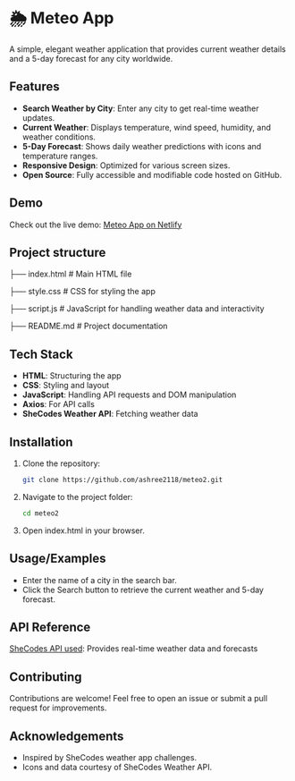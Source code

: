 
# 🌦️ Meteo App

A simple, elegant weather application that provides current weather details and a 5-day forecast for any city worldwide.


## Features

- **Search Weather by City**: Enter any city to get real-time weather updates.  
- **Current Weather**: Displays temperature, wind speed, humidity, and weather conditions.  
- **5-Day Forecast**: Shows daily weather predictions with icons and temperature ranges.  
- **Responsive Design**: Optimized for various screen sizes.  
- **Open Source**: Fully accessible and modifiable code hosted on GitHub. 


## Demo

Check out the live demo: [Meteo App on Netlify](https://meteo2-shecodesproject.netlify.app/)  


## Project structure

├── index.html # Main HTML file

├── style.css # CSS for styling the app

├── script.js # JavaScript for handling weather data and interactivity

├── README.md # Project documentation
## Tech Stack

- **HTML**: Structuring the app  
- **CSS**: Styling and layout  
- **JavaScript**: Handling API requests and DOM manipulation  
- **Axios**: For API calls  
- **SheCodes Weather API**: Fetching weather data


## Installation

1. Clone the repository:  
   ```bash
   git clone https://github.com/ashree2118/meteo2.git

2. Navigate to the project folder:  
   ```bash
   cd meteo2

3. Open index.html in your browser.  


    
## Usage/Examples

- Enter the name of a city in the search bar.
- Click the Search button to retrieve the current weather and 5-day forecast.


## API Reference

[SheCodes API used](https://www.shecodes.io/): Provides real-time weather data and forecasts


## Contributing

Contributions are welcome! Feel free to open an issue or submit a pull request for improvements.


## Acknowledgements

- Inspired by SheCodes weather app challenges.
- Icons and data courtesy of SheCodes Weather API.
